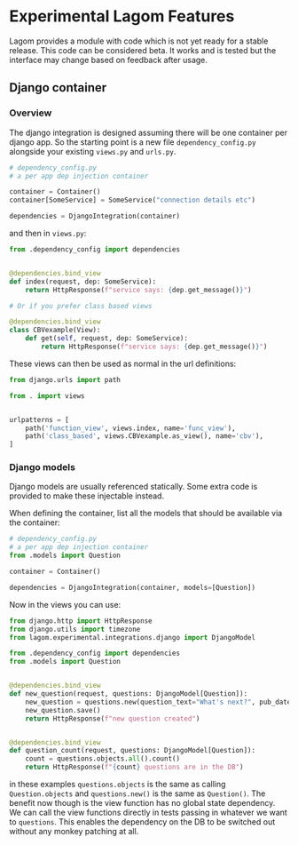 # Experimental Lagom Features
Lagom provides a module with code which is not yet ready for a stable release.
This code can be considered beta. It works and is tested but the interface
may change based on feedback after usage. 

## Django container
### Overview
The django integration is designed assuming there will be one container per
django app. So the starting point is a new file `dependency_config.py` alongside
your existing `views.py` and `urls.py`.

```python
# dependency_config.py
# a per app dep injection container

container = Container()
container[SomeService] = SomeService("connection details etc")

dependencies = DjangoIntegration(container)
```

and then in `views.py`:

```python
from .dependency_config import dependencies


@dependencies.bind_view
def index(request, dep: SomeService):
    return HttpResponse(f"service says: {dep.get_message()}")

# Or if you prefer class based views

@dependencies.bind_view
class CBVexample(View):
    def get(self, request, dep: SomeService):
        return HttpResponse(f"service says: {dep.get_message()}")
```

These views can then be used as normal in the url definitions:

```python
from django.urls import path

from . import views


urlpatterns = [
    path('function_view', views.index, name='func_view'),
    path('class_based', views.CBVexample.as_view(), name='cbv'),
]
```

### Django models
Django models are usually referenced statically. Some extra code is provided to
make these injectable instead.

When defining the container, list all the models that should be available via the container:

```python
# dependency_config.py
# a per app dep injection container
from .models import Question

container = Container()

dependencies = DjangoIntegration(container, models=[Question])
```

Now in the views you can use:

```python
from django.http import HttpResponse
from django.utils import timezone
from lagom.experimental.integrations.django import DjangoModel

from .dependency_config import dependencies
from .models import Question


@dependencies.bind_view
def new_question(request, questions: DjangoModel[Question]):
    new_question = questions.new(question_text="What's next?", pub_date=timezone.now())
    new_question.save()
    return HttpResponse(f"new question created")


@dependencies.bind_view
def question_count(request, questions: DjangoModel[Question]):
    count = questions.objects.all().count()
    return HttpResponse(f"{count} questions are in the DB")
```

in these examples `questions.objects` is the same as calling `Question.objects`
and `questions.new()` is the same as `Question()`. The benefit now though is the
view function has no global state dependency. We can call the view functions directly 
in tests passing in whatever we want to `questions`. This enables the dependency on 
the DB to be switched out without any monkey patching at all.
